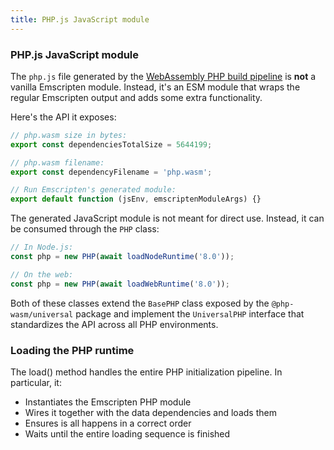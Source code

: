 ```yaml
---
title: PHP.js JavaScript module
---
```


### PHP.js JavaScript module

The `php.js` file generated by the [WebAssembly PHP build pipeline](/developers/architecture/wasm-php-compiling) is **not** a vanilla Emscripten module. Instead, it's an ESM module that wraps the regular Emscripten output and adds some extra functionality.

Here's the API it exposes:

```js
// php.wasm size in bytes:
export const dependenciesTotalSize = 5644199;

// php.wasm filename:
export const dependencyFilename = 'php.wasm';

// Run Emscripten's generated module:
export default function (jsEnv, emscriptenModuleArgs) {}
```

The generated JavaScript module is not meant for direct use. Instead, it can be consumed through the `PHP` class:

```js
// In Node.js:
const php = new PHP(await loadNodeRuntime('8.0'));

// On the web:
const php = new PHP(await loadWebRuntime('8.0'));
```

Both of these classes extend the `BasePHP` class exposed by the `@php-wasm/universal` package and implement the `UniversalPHP` interface that standardizes the API across all PHP environments.

### Loading the PHP runtime

The load() method handles the entire PHP initialization pipeline. In particular, it:

-   Instantiates the Emscripten PHP module
-   Wires it together with the data dependencies and loads them
-   Ensures is all happens in a correct order
-   Waits until the entire loading sequence is finished

